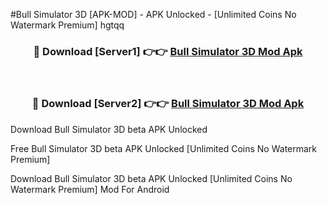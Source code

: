 #Bull Simulator 3D [APK-MOD] - APK Unlocked - [Unlimited Coins No Watermark Premium] hgtqq



<div align="center">

<h3>🔴 Download [Server1] 👉👉 <a href="https://momento.my/?title=Bull_Simulator_3D">Bull Simulator 3D Mod Apk</a></h3><br>

<h3>🔴 Download [Server2] 👉👉 <a href="https://momento.my/?title=Bull_Simulator_3D">Bull Simulator 3D Mod Apk</a></h3>
</div>



Download Bull Simulator 3D beta APK Unlocked

Free Bull Simulator 3D beta APK Unlocked [Unlimited Coins No Watermark Premium]

Download Bull Simulator 3D beta APK Unlocked [Unlimited Coins No Watermark Premium] Mod For Android
